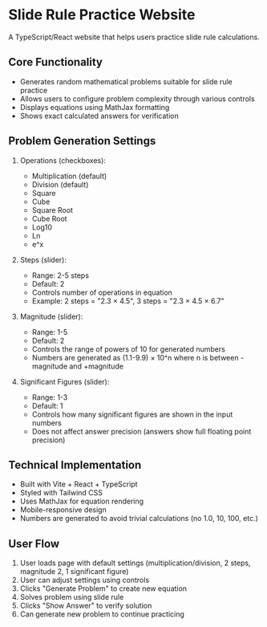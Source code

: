 # Slide Rule Practice Website

A TypeScript/React website that helps users practice slide rule calculations.

## Core Functionality
- Generates random mathematical problems suitable for slide rule practice
- Allows users to configure problem complexity through various controls
- Displays equations using MathJax formatting
- Shows exact calculated answers for verification

## Problem Generation Settings
1. Operations (checkboxes):
   - Multiplication (default)
   - Division (default)
   - Square
   - Cube
   - Square Root
   - Cube Root
   - Log10
   - Ln
   - e^x

2. Steps (slider):
   - Range: 2-5 steps
   - Default: 2
   - Controls number of operations in equation
   - Example: 2 steps = "2.3 × 4.5", 3 steps = "2.3 × 4.5 × 6.7"

3. Magnitude (slider):
   - Range: 1-5
   - Default: 2
   - Controls the range of powers of 10 for generated numbers
   - Numbers are generated as (1.1-9.9) × 10^n where n is between -magnitude and +magnitude

4. Significant Figures (slider):
   - Range: 1-3
   - Default: 1
   - Controls how many significant figures are shown in the input numbers
   - Does not affect answer precision (answers show full floating point precision)

## Technical Implementation
- Built with Vite + React + TypeScript
- Styled with Tailwind CSS
- Uses MathJax for equation rendering
- Mobile-responsive design
- Numbers are generated to avoid trivial calculations (no 1.0, 10, 100, etc.)

## User Flow
1. User loads page with default settings (multiplication/division, 2 steps, magnitude 2, 1 significant figure)
2. User can adjust settings using controls
3. Clicks "Generate Problem" to create new equation
4. Solves problem using slide rule
5. Clicks "Show Answer" to verify solution
6. Can generate new problem to continue practicing